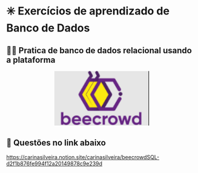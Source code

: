 # ✳️ Exercícios de aprendizado de Banco de Dados

## 👩‍💻 Pratica de banco de dados relacional usando a plataforma
<div align="center">
<img width="250px" title="logo-beecrowd" src="./assets/logo-beecrowd.png"/>
</div>

## 📌 Questões no link abaixo

https://carinasilveira.notion.site/carinasilveira/beecrowdSQL-d2f1b876fe994f12a20149878c9e239d

